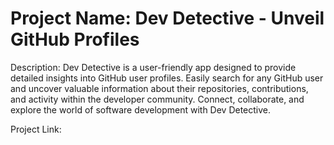 # Project Name:  Dev Detective - Unveil GitHub Profiles

Description:
    Dev Detective is a user-friendly app designed to provide detailed insights into GitHub user profiles. Easily search for any GitHub user and uncover valuable information about their repositories, contributions, and activity within the developer community. Connect, collaborate, and explore the world of software development with Dev Detective.

Project Link: 